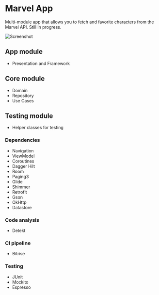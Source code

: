 # Marvel App

Multi-module app that allows you to fetch and favorite characters from the Marvel API. Still in progress.

![Screenshot](https://user-images.githubusercontent.com/15269393/156079318-b171050f-62e8-412a-a18f-931b1e7f5795.png)


## App module
 - Presentation and Framework

## Core module
 - Domain
 - Repository
 - Use Cases

## Testing module
 - Helper classes for testing

### Dependencies
- Navigation
- ViewModel
- Coroutines
- Dagger Hilt
- Room
- Paging3
- Glide
- Shimmer
- Retrofit
- Gson
- OkHttp
- Datastore

### Code analysis
- Detekt

### CI pipeline
- Bitrise

### Testing
- JUnit
- Mockito
- Espresso

